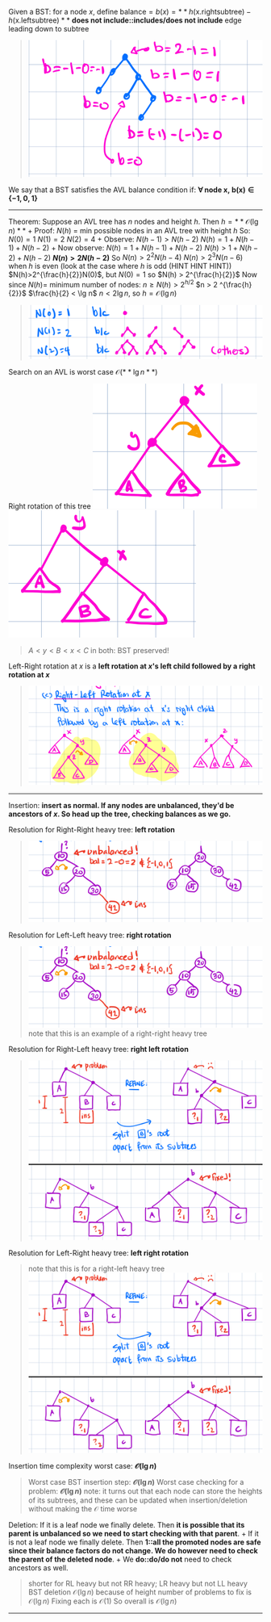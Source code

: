 Given a BST:
for a node $x$, define $\textrm{balance} = b(x) = **h(\textrm{x.rightsubtree}) - h(\textrm{x.leftsubtree})**$
**does not include::includes/does not include** edge leading down to subtree
> ![|300](z_attachments/Pasted%20image%2020250917114546.png)

We say that a BST satisfies the AVL balance condition if: **$\forall \mathrm{~node~x,~b(x)\in\{-1,0,1\}}$**

***

Theorem: Suppose an AVL tree has $n$ nodes and height $h$. Then $h = **\mathcal{O}(\lg n)**$
+
Proof:
$N(h)$ = min possible nodes in an AVL tree with height $h$
So: 
$N(0) = 1$
$N(1) = 2$
$N(2) = 4$
+
Observe:
$N(h - 1) > N(h-2)$
$N(h) = 1 + N(h-1) + N(h-2)$
+
Now observe:
$N(h)=1+N(h-1)+N(h-2)$
$N(h)>1+N(h-2)+N(h-2)$
**$N(n)>2N(h-2)$**
So $N(n)>2^2N(h-4)$
$N(n)>2^{3}N(n-6)$
when $h$ is even (look at the case where $h$ is odd (HINT HINT HINT))
$N(h)>2^{\frac{h}{2}}N(0)$, but $N(0) = 1$ so $N(h) > 2^{\frac{h}{2}}$
Now since $N(h) =$ minimum number of nodes:
$n\geq N(h)>2^{h/2}$
$n > 2 ^{\frac{h}{2}}$
$\frac{h}{2} < \lg n$
$n < 2 \lg n$, so $h = \mathcal{O}(\lg n)$
> ![|300](z_attachments/Pasted%20image%2020250919110947.png)

Search on an AVL is worst case $\mathcal{O}(**\lg n**)$

Right rotation of this tree
![|300](z_attachments/Pasted%20image%2020250919112438.png)
**![|300](z_attachments/Pasted%20image%2020250919112446.png)**
> $A<y<B<x<C$ in both: BST preserved!

Left-Right rotation at $x$ is a **left rotation at $x$'s left child followed by a right rotation at $x$**
> ![](z_attachments/Pasted%20image%2020250919113239.png)

***

Insertion: **insert as normal. If any nodes are unbalanced, they'd be ancestors of $x$. So head up the tree, checking balances as we go.**

Resolution for Right-Right heavy tree: **left rotation**
> ![](z_attachments/Pasted%20image%2020250924113300.png)

Resolution for Left-Left heavy tree: **right rotation**
> ![](z_attachments/Pasted%20image%2020250924113300.png)
> note that this is an example of a right-right heavy tree

Resolution for Right-Left heavy tree: **right left rotation**
> ![](z_attachments/Pasted%20image%2020250924113628.png)
> ![](z_attachments/Pasted%20image%2020250924113643.png)

Resolution for Left-Right heavy tree: **left right rotation**
> note that this is for a right-left heavy tree
> ![](z_attachments/Pasted%20image%2020250924113628.png)
> ![](z_attachments/Pasted%20image%2020250924113643.png)

Insertion time complexity worst case: **$\mathcal{O}(\lg n)$** 
> Worst case BST insertion step: **$\mathcal{O}(\lg n)$** 
> Worst case checking for a problem: **$\mathcal{O}(\lg n)$** 
> note: it turns out that each node can store the heights of its subtrees, and these can be updated when insertion/deletion without making the $\mathcal{O}$ time worse

Deletion: 
If it is a leaf node we finally delete. Then **it is possible that its parent is unbalanced so we need to start checking with that parent**. 
+
If it is not a leaf node we finally delete. Then **1::all the promoted nodes are safe since their balance factors do not change. We do however need to check the parent of the deleted node**.
+
We **do::do/do not** need to check ancestors as well.
> shorter for RL heavy but not RR heavy; LR heavy but not LL heavy
> BST deletion $\mathcal{O}(\lg n)$ because of height
> number of problems to fix is $\mathcal{O}(\lg n)$
> Fixing each is $\mathcal{O}(1)$
> So overall is $\mathcal{O}(\lg n)$


***
